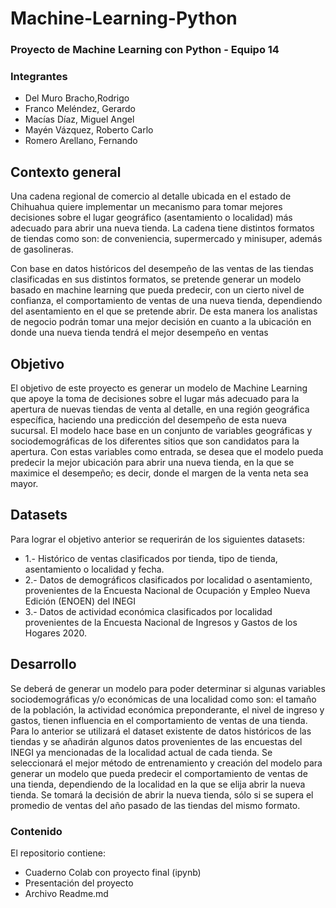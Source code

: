 # Machine-Learning-Python
### Proyecto de Machine Learning con Python - Equipo 14
### Integrantes
- Del Muro Bracho,Rodrigo
- Franco Meléndez, Gerardo
- Macías Díaz, Miguel Angel
- Mayén Vázquez, Roberto Carlo
- Romero Arellano, Fernando

## Contexto general
Una cadena regional de comercio al detalle ubicada en el estado de Chihuahua quiere implementar un mecanismo para tomar mejores decisiones sobre el lugar geográfico (asentamiento o localidad) más adecuado para abrir una nueva tienda. La cadena tiene distintos formatos de tiendas como son: de conveniencia, supermercado y minisuper, además de gasolineras.


Con base en datos históricos del desempeño de las ventas de las tiendas clasificadas en sus distintos formatos, se pretende generar un modelo basado en machine learning que pueda predecir, con un cierto nivel de confianza, el comportamiento de ventas de una nueva tienda, dependiendo del asentamiento en el que se pretende abrir. De esta manera los analistas de negocio podrán tomar una mejor decisión en cuanto a la ubicación en donde una nueva tienda tendrá el mejor desempeño en ventas

## Objetivo
El objetivo de este proyecto es generar un modelo de Machine Learning que apoye la toma de decisiones sobre el lugar más adecuado para la apertura de nuevas tiendas de venta al detalle, en una región geográfica específica, haciendo una predicción del desempeño de esta nueva sucursal. El modelo hace base en un conjunto de variables geográficas y sociodemográficas de los diferentes sitios que son candidatos para la apertura. Con estas variables como entrada, se desea que el modelo pueda predecir la mejor ubicación para abrir una nueva tienda, en la que se maximice el desempeño; es decir, donde el margen de la venta neta sea mayor.

## Datasets
Para lograr el objetivo anterior se requerirán de los siguientes datasets:
- 1.- Histórico de ventas clasificados por tienda, tipo de tienda, asentamiento o localidad y fecha.
- 2.- Datos de demográficos clasificados por localidad o asentamiento, provenientes de la Encuesta Nacional de Ocupación y Empleo Nueva Edición (ENOEN) del INEGI
- 3.- Datos de actividad económica clasificados por localidad provenientes de la Encuesta Nacional de Ingresos y Gastos de los Hogares 2020.

## Desarrollo
Se deberá de generar un modelo para poder determinar si algunas variables sociodemográficas y/o económicas de una localidad como son: el tamaño de la población, la actividad económica preponderante, el nivel de ingreso y gastos, tienen influencia en el comportamiento de ventas de una tienda. Para lo anterior se utilizará el dataset existente de datos históricos de las tiendas y se añadirán algunos datos provenientes de las encuestas del INEGI ya mencionadas de la localidad actual de cada tienda.
Se seleccionará el mejor método de entrenamiento y creación del modelo para generar un modelo que pueda predecir el comportamiento de ventas de una tienda, dependiendo de la localidad en la que se elija abrir la nueva tienda. 
Se tomará la decisión de abrir la nueva tienda, sólo si se supera el promedio de ventas del año pasado de las tiendas del mismo formato.


### Contenido
El repositorio contiene:
- Cuaderno Colab con proyecto final (ipynb)
- Presentación del proyecto
- Archivo Readme.md
